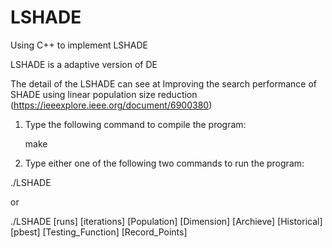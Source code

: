 # LSHADE

Using C++ to implement LSHADE 

LSHADE is a adaptive version of DE


The detail of the LSHADE can see at  Improving the search performance of SHADE using linear population size reduction
(https://ieeexplore.ieee.org/document/6900380)


1. Type the following command to compile the program:

   make

2. Type either one of the following two commands to run the program:

  ./LSHADE

  or
  
  ./LSHADE [runs] [iterations] [Population] [Dimension] [Archieve] [Historical] [pbest] [Testing_Function] [Record_Points]
